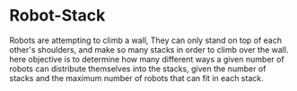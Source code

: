 # Robot-Stack
Robots are attempting to climb a wall, They can only stand on top of each other's shoulders, and make so many stacks in order to climb over the wall. here objective is to determine how many different ways a given number of robots can distribute themselves into the stacks, given the number of stacks and the maximum number of robots that can fit in each stack. 
